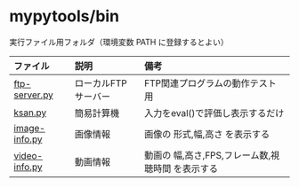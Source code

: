 # mypytools/bin

実行ファイル用フォルダ（環境変数 PATH に登録するとよい）

|ファイル|説明|備考|
|:---|:---|:---|
|[ftp-server.py](ftp-server.py)|ローカルFTPサーバー|FTP関連プログラムの動作テスト用|
|[ksan.py](ksan.py)|簡易計算機|入力をeval()で評価し表示するだけ|
|[image-info.py](video-info.py)|画像情報|画像の 形式,幅,高さ を表示する|
|[video-info.py](video-info.py)|動画情報|動画の 幅,高さ,FPS,フレーム数,視聴時間 を表示する|
